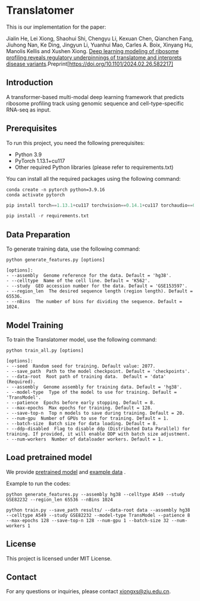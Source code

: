 # Translatomer
This is our implementation for the paper:

Jialin He, Lei Xiong, Shaohui Shi, Chengyu Li, Kexuan Chen, Qianchen Fang, Jiuhong Nan, Ke Ding, Jingyun Li, Yuanhui Mao, Carles A. Boix, Xinyang Hu, Manolis Kellis and Xushen Xiong. [Deep learning modeling of ribosome profiling reveals regulatory underpinnings of translatome and interprets disease variants](https://www.biorxiv.org/content/10.1101/2024.02.26.582217v1).Preprint[https://doi.org/10.1101/2024.02.26.582217]


## Introduction
A transformer-based multi-modal deep learning framework that predicts ribosome profiling track using genomic sequence and cell-type-specific RNA-seq as input.

## Prerequisites
To run this project, you need the following prerequisites:
- Python 3.9
- PyTorch 1.13.1+cu117
- Other required Python libraries (please refer to requirements.txt)

You can install all the required packages using the following command:
```
conda create -n pytorch python=3.9.16
conda activate pytorch
```
```python
pip install torch==1.13.1+cu117 torchvision==0.14.1+cu117 torchaudio==0.13.1 --extra-index-url https://download.pytorch.org/whl/cu117
```
```python
pip install -r requirements.txt 
```

## Data Preparation
To generate training data, use the following command:
```
python generate_features.py [options]

[options]:
- --assembly  Genome reference for the data. Default = 'hg38'.
- --celltype  Name of the cell line. Default = 'K562'.
- --study  GEO accession number for the data. Default = 'GSE153597'.
- --region_len  The desired sequence length (region length). Default = 65536.
- --nBins  The number of bins for dividing the sequence. Default = 1024.

```

## Model Training
To train the Translatomer model, use the following command:
```
python train_all.py [options]

[options]:
- --seed  Random seed for training. Default value: 2077.
- --save_path  Path to the model checkpoint. Default = 'checkpoints'.
- --data-root  Root path of training data.  Default = 'data' (Required).
- --assembly  Genome assembly for training data. Default = 'hg38'.
- --model-type  Type of the model to use for training. Default = 'TransModel'.
- --patience  Epochs before early stopping. Default = 8.
- --max-epochs  Max epochs for training. Default = 128.
- --save-top-n  Top n models to save during training. Default = 20.
- --num-gpu  Number of GPUs to use for training. Default = 1.
- --batch-size  Batch size for data loading. Default = 8.
- --ddp-disabled  Flag to disable ddp (Distributed Data Parallel) for training. If provided, it will enable DDP with batch size adjustment.
- --num-workers  Number of dataloader workers. Default = 1.
```

## Load pretrained model
We provide [pretrained model](https://zjueducn-my.sharepoint.com/:u:/g/personal/xiongxs_zju_edu_cn/EQi7_h2XzLFDlM3lB_O2eTsBqg6sW1yQj4rm2FBhUcOLJA?e=aQAsHj) and [example data](https://zjueducn-my.sharepoint.com/:f:/g/personal/xiongxs_zju_edu_cn/EqgMcYc6CIVNs1fTMB00lHcB5K1AkEFDSnKsZU0F62kObQ?e=Lfppwl) .

Example to run the codes:
```
python generate_features.py --assembly hg38 --celltype A549 --study GSE82232 --region_len 65536 --nBins 1024
```
```
python train.py --save_path results/ --data-root data --assembly hg38 --celltype A549 --study GSE82232 --model-type TransModel --patience 8 --max-epochs 128 --save-top-n 128 --num-gpu 1 --batch-size 32 --num-workers 1
```

## License
This project is licensed under MIT License.

## Contact
For any questions or inquiries, please contact xiongxs@zju.edu.cn.
